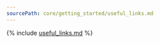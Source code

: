 ```yaml
---
sourcePath: core/getting_started/useful_links.md
---
```


{% include [useful_links.md](_includes/useful_links.md) %}

